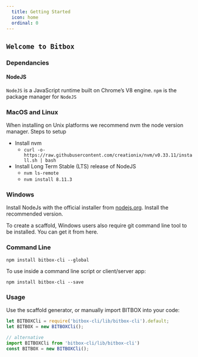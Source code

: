 ```yaml
---
  title: Getting Started
  icon: home
  ordinal: 0
---
```


## `Welcome to Bitbox`

### Dependancies 

#### NodeJS
`NodeJS` is a JavaScript runtime built on Chrome’s V8 engine. `npm` is the package manager for `NodeJS`

### MacOS and Linux

When installing on Unix platforms we recommend nvm the node version manager. 
Steps to setup

* Install nvm
  * `curl -o- https://raw.githubusercontent.com/creationix/nvm/v0.33.11/install.sh | bash`
* Install Long Term Stable (LTS) release of NodeJS
  * `nvm ls-remote`
  * `nvm install 8.11.3`

### Windows
Install NodeJs with the official installer from [nodejs.org](https://nodejs.org). Install the recommended version.

To create a scaffold, Windows users also require git command line tool to be installed. You can get it from here.

### Command Line

`npm install bitbox-cli --global`  

To use inside a command line script or client/server app:

`npm install bitbox-cli --save`

### Usage
Use the scaffold generator, or manually import BITBOX into your code:

```javascript
let BITBOXCli = require('bitbox-cli/lib/bitbox-cli').default;
let BITBOX = new BITBOXCli();

// alternative
import BITBOXCli from 'bitbox-cli/lib/bitbox-cli')
const BITBOX = new BITBOXCli();
```
                